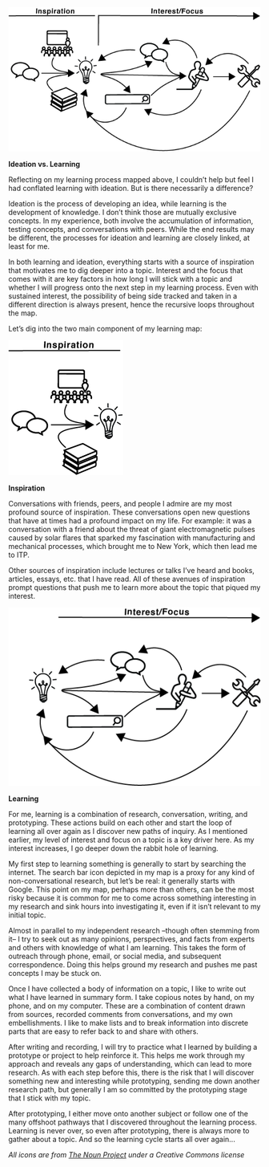 ![Nates_Learning_Process - Learning.png](img/Nate_Learning_Map.png)

**Ideation vs. Learning**

Reflecting on my learning process mapped above, I couldn’t help but feel I had conflated learning with ideation. But is there necessarily a difference? 

Ideation is the process of developing an idea, while learning is the development of knowledge. I don’t think those are mutually exclusive concepts. In my experience, both involve the accumulation of information, testing concepts, and conversations with peers. While the end results may be different, the processes for ideation and learning are closely linked, at least for me. 

In both learning and ideation, everything starts with a source of inspiration that motivates me to dig deeper into a topic. Interest and the focus that comes with it are key factors in how long I will stick with a topic and whether I will progress onto the next step in my learning process.  Even with sustained interest, the possibility of being side tracked and taken in a different direction is always present, hence the recursive loops throughout the map. 

Let’s dig into the two main component of my learning map:

![Nates_Learning_Process_Inspiration.png](img/Nates_Learning_Process_Inspiration.png)

**Inspiration**

Conversations with friends, peers, and people I admire are my most profound source of inspiration. These conversations open new questions that have at times had a profound impact on my life. For example: it was a conversation with a friend about the threat of giant electromagnetic pulses caused by solar flares that sparked my fascination with manufacturing and mechanical processes, which brought me to New York, which then lead me to ITP.

Other sources of inspiration include lectures or talks I’ve heard and books, articles, essays, etc. that I have read. All of these avenues of inspiration prompt questions that push me to learn more about the topic that piqued my interest. 

![Nates_Learning_Process_Learning.png](img/Nates_Learning_Process_Learning.png)

**Learning**

For me, learning is a combination of research, conversation, writing, and prototyping. These actions build on each other and start the loop of learning all over again as I discover new paths of inquiry. As I mentioned earlier, my level of interest and focus on a topic is a key driver here. As my interest increases, I go deeper down the rabbit hole of learning. 

My first step to learning something is generally to start by searching the internet. The search bar icon depicted in my map is a proxy for any kind of non-conversational research, but let’s be real: it generally starts with Google. This point on my map, perhaps more than others, can be the most risky because it is common for me to come across something interesting in my research and sink hours into investigating it, even if it isn’t relevant to my initial topic. 

Almost in parallel to my independent research –though often stemming from it– I try to seek out as many opinions, perspectives, and facts from experts and others with knowledge of what I am learning. This takes the form of outreach through phone, email, or social media, and subsequent correspondence. Doing this helps ground my research and pushes me past concepts I may be stuck on.

Once I have collected a body of information on a topic, I like to write out what I have learned in summary form. I take copious notes by hand, on my phone, and on my computer. These are a combination of content drawn from sources, recorded comments from conversations, and my own embellishments. I like to make lists and to break information into discrete parts that are easy to refer back to and share with others. 

After writing and recording, I will try to practice what I learned by building a prototype or project to help reinforce it. This helps me work through my approach and reveals any gaps of understanding, which can lead to more research. As with each step before this, there is the risk that I will discover something new and interesting while prototyping, sending me down another research path, but generally I am so committed by the prototyping stage that I stick with my topic. 

After prototyping, I either move onto another subject or follow one of the many offshoot pathways that I discovered throughout the learning process. Learning is never over, so even after prototyping, there is always more to gather about a topic. And so the learning cycle starts all over again...




*All icons are from [The Noun Project](https://thenounproject.com/) under a Creative Commons license*
